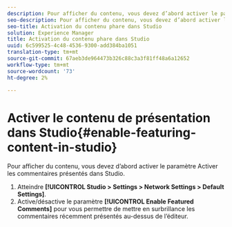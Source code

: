 ```yaml
---
description: Pour afficher du contenu, vous devez d’abord activer le paramètre Activer les commentaires présentés dans Studio.
seo-description: Pour afficher du contenu, vous devez d’abord activer le paramètre Activer les commentaires présentés dans Studio.
seo-title: Activation du contenu phare dans Studio
solution: Experience Manager
title: Activation du contenu phare dans Studio
uuid: 6c599525-4c48-4536-9300-add384ba1051
translation-type: tm+mt
source-git-commit: 67aeb3de964473b326c88c3a3f81ff48a6a12652
workflow-type: tm+mt
source-wordcount: '73'
ht-degree: 2%

---
```



# Activer le contenu de présentation dans Studio{#enable-featuring-content-in-studio}

Pour afficher du contenu, vous devez d’abord activer le paramètre Activer les commentaires présentés dans Studio.

1. Atteindre **[!UICONTROL Studio > Settings > Network Settings > Default Settings]**.
1. Active/désactive le paramètre **[!UICONTROL Enable Featured Comments]** pour vous permettre de mettre en surbrillance les commentaires récemment présentés au-dessus de l’éditeur.
